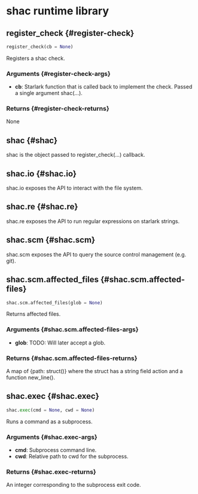 # shac runtime library

## register_check {#register-check}

```python
register_check(cb = None)
```

Registers a shac check.

### Arguments {#register-check-args}

* **cb**: Starlark function that is called back to implement the check. Passed a single argument shac(...).

### Returns {#register-check-returns}

None

## shac {#shac}

shac is the object passed to register_check(...) callback.

## shac.io {#shac.io}

shac.io exposes the API to interact with the file system.

## shac.re {#shac.re}

shac.re exposes the API to run regular expressions on starlark strings.

## shac.scm {#shac.scm}

shac.scm exposes the API to query the source control management (e.g. git).

## shac.scm.affected_files {#shac.scm.affected-files}

```python
shac.scm.affected_files(glob = None)
```

Returns affected files.

### Arguments {#shac.scm.affected-files-args}

* **glob**: TODO: Will later accept a glob.

### Returns {#shac.scm.affected-files-returns}

A map of {path: struct()} where the struct has a string field action and a
function new_line().

## shac.exec {#shac.exec}

```python
shac.exec(cmd = None, cwd = None)
```

Runs a command as a subprocess.

### Arguments {#shac.exec-args}

* **cmd**: Subprocess command line.
* **cwd**: Relative path to cwd for the subprocess.

### Returns {#shac.exec-returns}

An integer corresponding to the subprocess exit code.
